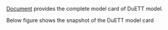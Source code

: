  <a href="https://raw.githubusercontent.com/anand-android/Model-Card/main/Model_card.pdf" download="Model_card.pdf">Document</a> provides the complete model card of DuETT model.

 Below figure shows the snapshot of the DuETT model card

 


